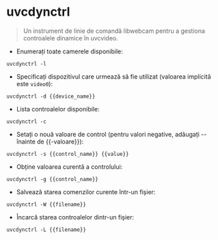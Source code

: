 # uvcdynctrl

> Un instrument de linie de comandă libwebcam pentru a gestiona controalele dinamice în uvcvideo.

- Enumerați toate camerele disponibile:

`uvcdynctrl -l`

- Specificați dispozitivul care urmează să fie utilizat (valoarea implicită este `video0`):

`uvcdynctrl -d {{device_name}}`

- Lista controalelor disponibile:

`uvcdynctrl -c`

- Setați o nouă valoare de control (pentru valori negative, adăugați -- înainte de {{-valoare}}):

`uvcdynctrl -s {{control_name}} {{value}}`

- Obține valoarea curentă a controlului:

`uvcdynctrl -g {{control_name}}`

- Salvează starea comenzilor curente într-un fișier:

`uvcdynctrl -W {{filename}}`

- Încarcă starea controalelor dintr-un fișier:

`uvcdynctrl -L {{filename}}`
